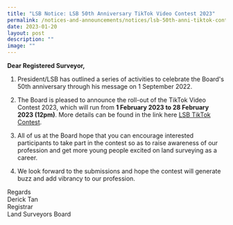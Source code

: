 ```yaml
---
title: "LSB Notice: LSB 50th Anniversary TikTok Video Contest 2023"
permalink: /notices-and-announcements/notices/lsb-50th-anni-tiktok-contest-2023/
date: 2023-01-20
layout: post
description: ""
image: ""
---
```

**Dear Registered Surveyor,**<br>

1. President/LSB has outlined a series of activities to celebrate the Board's 50th anniversary through his message on 1 September 2022.<br>

2. The Board is pleased to announce the roll-out of the TikTok Video Contest 2023, which will run from **1 February 2023 to 28 February 2023 (12pm)**. More details can be found in the link here [LSB TikTok Contest](/files/TikTok_contest_final.pdf). <br>


3. All of us at the Board hope that you can encourage interested participants to take part in the contest so as to raise awareness of our profession and get more young people excited on land surveying as a career. <br>


4. We look forward to the submissions and hope the contest will generate buzz and add vibrancy to our profession.<br>

Regards <br>
Derick Tan <br>
Registrar <br>
Land Surveyors Board <br>
